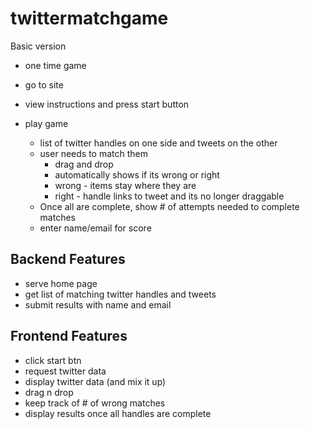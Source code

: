 # twittermatchgame

Basic version

- one time game

- go to site
- view instructions and press start button
- play game
    - list of twitter handles on one side and tweets on the other
    - user needs to match them
        - drag and drop
        - automatically shows if its wrong or right
        - wrong - items stay where they are
        - right - handle links to tweet and its no longer draggable
    - Once all are complete, show # of attempts needed to complete matches
    - enter name/email for score

## Backend Features

- serve home page
- get list of matching twitter handles and tweets
- submit results with name and email

## Frontend Features

- click start btn
- request twitter data
- display twitter data (and mix it up)
- drag n drop
- keep track of # of wrong matches
- display results once all handles are complete
